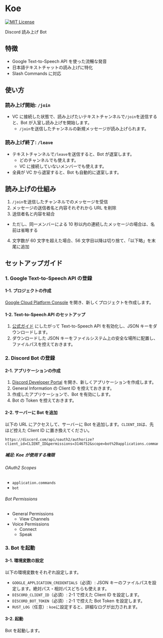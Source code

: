 # Koe

[![MIT License](https://img.shields.io/badge/license-MIT-brightgreen.svg?style=flat)](LICENSE)

Discord 読み上げ Bot

## 特徴

- Google Text-to-Speech API を使った流暢な発音
- 日本語テキストチャットの読み上げに特化
- Slash Commands に対応

## 使い方

### 読み上げ開始: `/join`

- VC に接続した状態で、読み上げたいテキストチャンネルで`/join`を送信すると、Bot が入室し読み上げを開始します。
  - `/join`を送信したチャンネルの新規メッセージが読み上げられます。

### 読み上げ終了: `/leave`

- テキストチャンネルで`/leave`を送信すると、Bot が退室します。
  - どのチャンネルでも使えます。
  - VC に接続していないメンバーでも使えます。
- 全員が VC から退室すると、Bot も自動的に退室します。

## 読み上げの仕組み

1. `/join`を送信したチャンネルでのメッセージを受信
2. メッセージの送信者名と内容それぞれから URL を削除
3. 送信者名と内容を結合
  - ただし、同一メンバーによる 10 秒以内の連続したメッセージの場合は、名前は省略する
4. 文字数が 60 文字を超えた場合、56 文字目以降は切り捨て、「以下略」を末尾に追加

## セットアップガイド

### 1. Google Text-to-Speech API の登録

#### 1-1. プロジェクトの作成

[Google Cloud Platform Console](https://console.cloud.google.com/) を開き、新しくプロジェクトを作成します。

#### 1-2. Text-to-Speech API のセットアップ

1. [公式ガイド](https://cloud.google.com/text-to-speech/docs/before-you-begin) にしたがって Text-to-Speech API を有効化し、JSON キーをダウンロードします。
2. ダウンロードした JSON キーをファイルシステム上の安全な場所に配置し、ファイルパスを控えておきます。

### 2. Discord Bot の登録

#### 2-1. アプリケーションの作成

1. [Discord Developer Portal](https://discord.com/developers/applications) を開き、新しくアプリケーションを作成します。
2. General Information の Client ID を控えておきます。
3. 作成したアプリケーションで、Bot を有効にします。
4. Bot の Token を控えておきます。

#### 2-2. サーバーに Bot を追加

以下の URL にアクセスして、サーバーに Bot を追加します。`CLIENT_ID`は、先ほど控えた Client ID に置き換えてください。

```
https://discord.com/api/oauth2/authorize?client_id=CLIENT_ID&permissions=3146752&scope=bot%20applications.commands
```

##### 補足: Koe が使用する権限

###### OAuth2 Scopes

- `application.commands`
- `bot`

###### Bot Permissions

- General Permissions
  - View Channels
- Voice Permissions
  - Connect
  - Speak

### 3. Bot を起動

#### 3-1. 環境変数の設定

以下の環境変数をそれぞれ設定します。

- `GOOGLE_APPLICATION_CREDENTIALS`（必須）: JSON キーのファイルパスを設定します。絶対パス・相対パスどちらも使えます。
- `DISCORD_CLIENT_ID`（必須）: 2-1 で控えた Client ID を設定します。
- `DISCORD_BOT_TOKEN`（必須）: 2-1 で控えた Bot Token を設定します。
- `RUST_LOG`（任意）: `koe`に設定すると、詳細なログが出力されます。

#### 3-2. 起動

Bot を起動します。
